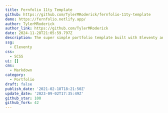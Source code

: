 ```yaml
---
title: Fernfolio 11ty Template
github: https://github.com/TylerMRoderick/fernfolio-11ty-template
demo: https://fernfolio.netlify.app/
author: TylerMRoderick
author_link: https://github.com/TylerMRoderick
date: 2024-11-28T21:05:59.797Z
description: The super simple portfolio template built with Eleventy and Netlify CMS
ssg:
  - Eleventy
css:
  - SCSS
ui: []
cms:
  - Markdown
category:
  - Portfolio
draft: false
publish_date: '2021-02-18T18:21:50Z'
update_date: '2023-09-02T17:35:49Z'
github_star: 100
github_fork: 42
---
```

